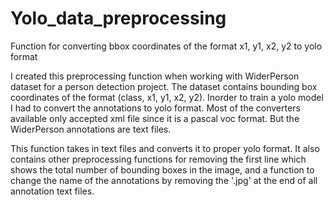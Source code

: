 # Yolo_data_preprocessing
Function for converting bbox coordinates of the format x1, y1, x2, y2 to yolo format

I created this preprocessing function when working with WiderPerson dataset for a person detection project.
The dataset contains bounding box coordinates of the format (class, x1, y1, x2, y2).
Inorder to train a yolo model I had to convert the annotations to yolo format.
Most of the converters available only accepted xml file since it is a pascal voc format. But the WiderPerson annotations are text files.

This function takes in text files and converts it to proper yolo format.
It also contains other preprocessing functions for removing the first line which shows the total number of bounding boxes in the image, and a function to change the name of the annotations by removing the '.jpg' at the end of all annotation text files.
